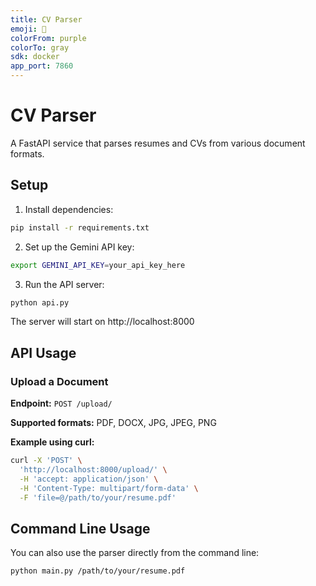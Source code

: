 ```yaml
---
title: CV Parser
emoji: 🐳
colorFrom: purple
colorTo: gray
sdk: docker
app_port: 7860
---
```

# CV Parser

A FastAPI service that parses resumes and CVs from various document formats.

## Setup

1. Install dependencies:
```bash
pip install -r requirements.txt
```

2. Set up the Gemini API key:
```bash
export GEMINI_API_KEY=your_api_key_here
```

3. Run the API server:
```bash
python api.py
```

The server will start on http://localhost:8000

## API Usage

### Upload a Document

**Endpoint:** `POST /upload/`

**Supported formats:** PDF, DOCX, JPG, JPEG, PNG

**Example using curl:**
```bash
curl -X 'POST' \
  'http://localhost:8000/upload/' \
  -H 'accept: application/json' \
  -H 'Content-Type: multipart/form-data' \
  -F 'file=@/path/to/your/resume.pdf'
```

## Command Line Usage

You can also use the parser directly from the command line:

```bash
python main.py /path/to/your/resume.pdf
```
